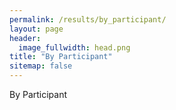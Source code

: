```yaml
---
permalink: /results/by_participant/
layout: page
header:
  image_fullwidth: head.png
title: "By Participant"
sitemap: false
---
```


By Participant